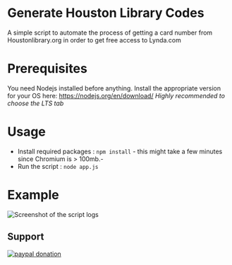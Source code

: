 # Generate Houston Library Codes
A simple script to automate the process of getting a card number from Houstonlibrary.org in order to get free access to Lynda.com

# Prerequisites
You need Nodejs installed before anything.
Install the appropriate version for your OS here: https://nodejs.org/en/download/
*Highly recommended to choose the LTS tab*
# Usage

 - Install required packages : `npm install` - this might take a few minutes since Chromium is > 100mb.-
- Run the script : `node app.js`

# Example

![Screenshot of the script logs](https://i.imgur.com/WIPEJdu.png)

## Support
[![paypal donation](https://icon-library.net/images/paypal-donate-icon/paypal-donate-icon-15.jpg)](https://www.paypal.me/sharlsherif/5)

